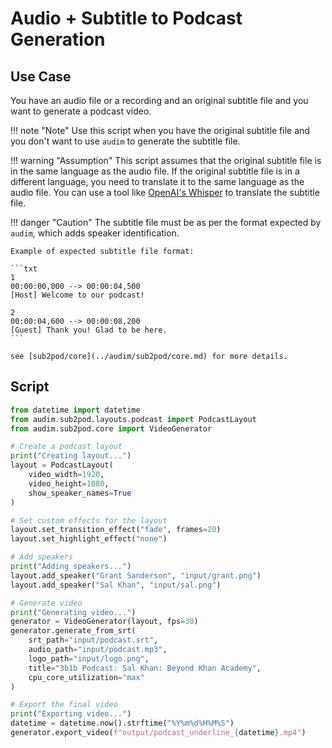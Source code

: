 # **Audio + Subtitle** to **Podcast** Generation

## Use Case

You have an audio file or a recording and an original subtitle file and you want to generate a podcast video.

!!! note "Note"
    Use this script when you have the original subtitle file
    and you don't want to use `audim` to generate the subtitle file.

!!! warning "Assumption"
    This script assumes that the original subtitle file is in the same language as the audio file.
    If the original subtitle file is in a different language, you need to translate it to the same language as the audio file.
    You can use a tool like [OpenAI's Whisper](https://github.com/openai/whisper) to translate the subtitle file.

!!! danger "Caution"
    The subtitle file must be as per the format expected by `audim`, which adds speaker identification.
    
    Example of expected subtitle file format:
    
    ```txt
    1
    00:00:00,000 --> 00:00:04,500
    [Host] Welcome to our podcast!

    2
    00:00:04,600 --> 00:00:08,200
    [Guest] Thank you! Glad to be here.
    ```

    see [sub2pod/core](../audim/sub2pod/core.md) for more details.

## Script

```python
from datetime import datetime
from audim.sub2pod.layouts.podcast import PodcastLayout
from audim.sub2pod.core import VideoGenerator

# Create a podcast layout
print("Creating layout...")
layout = PodcastLayout(
    video_width=1920,
    video_height=1080,
    show_speaker_names=True
)

# Set custom effects for the layout
layout.set_transition_effect("fade", frames=20)
layout.set_highlight_effect("none")

# Add speakers
print("Adding speakers...")
layout.add_speaker("Grant Sanderson", "input/grant.png")
layout.add_speaker("Sal Khan", "input/sal.png")

# Generate video
print("Generating video...")
generator = VideoGenerator(layout, fps=30)
generator.generate_from_srt(
    srt_path="input/podcast.srt",
    audio_path="input/podcast.mp3",
    logo_path="input/logo.png",
    title="3b1b Podcast: Sal Khan: Beyond Khan Academy",
    cpu_core_utilization="max"
)

# Export the final video
print("Exporting video...")
datetime = datetime.now().strftime("%Y%m%d%H%M%S")
generator.export_video(f"output/podcast_underline_{datetime}.mp4")
```